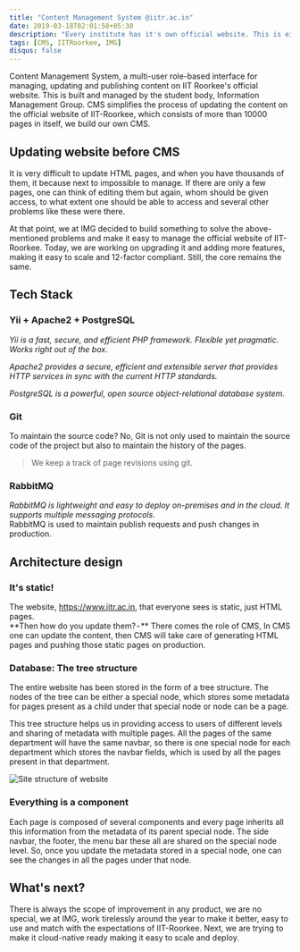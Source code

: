 ```yaml
---
title: "Content Management System @iitr.ac.in"
date: 2019-03-18T02:01:58+05:30
description: "Every institute has it's own official website. This is either maintained by a team of hired professionals or outsourced, but here in IIT Roorkee, a bunch of geeks do that."
tags: [CMS, IITRoorkee, IMG]
disqus: false
---
```


Content Management System, a multi-user role-based interface for managing, updating and publishing content on IIT Roorkee's official website. This is built and managed by the student body, Information Management Group. CMS simplifies the process of updating the content on the official website of IIT-Roorkee, which consists of more than 10000 pages in itself, we build our own CMS.


## Updating website before CMS

It is very difficult to update HTML pages, and when you have thousands of them, it because next to impossible to manage. If there are only a few pages, one can think of editing them but again, whom should be given access, to what extent one should be able to access and several other problems like these were there.

At that point, we at IMG decided to build something to solve the above-mentioned problems and make it easy to manage the official website of IIT-Roorkee. Today, we are working on upgrading it and adding more features, making it easy to scale and 12-factor compliant. Still, the core remains the same.

## Tech Stack

### Yii + Apache2 + PostgreSQL

_Yii is a fast, secure, and efficient PHP framework. Flexible yet pragmatic. Works right out of the box._

_Apache2 provides a secure, efficient and extensible server that provides HTTP services in sync with the current HTTP standards._

_PostgreSQL is a powerful, open source object-relational database system._

### Git
To maintain the source code?
No, Git is not only used to maintain the source code of the project but also to maintain the history of the pages.

> We keep a track of page revisions using git.


### RabbitMQ
_RabbitMQ is lightweight and easy to deploy on-premises and in the cloud. It supports multiple messaging protocols._ \
RabbitMQ is used to maintain publish requests and push changes in production.

## Architecture design

### It's static!

The website, https://www.iitr.ac.in, that everyone sees is static, just HTML pages. \
**Then how do you update them? - ** There comes the role of CMS, In CMS one can update the content, then CMS will take care of generating HTML pages and pushing those static pages on production.
### Database: The tree structure
The entire website has been stored in the form of a tree structure. The nodes of the tree can be either a special node, which stores some metadata for pages present as a child under that special node or node can be a page. 

This tree structure helps us in providing access to users of different levels and sharing of metadata with multiple pages. All the pages of the same department will have the same navbar, so there is one special node for each department which stores the navbar fields, which is used by all the pages present in that department.

![Site structure of website](/cmsdb.jpeg)

### Everything is a component
Each page is composed of several components and every page inherits all this information from the metadata of its parent special node. The side navbar, the footer, the menu bar these all are shared on the special node level. So, once you update the metadata stored in a special node, one can see the changes in all the pages under that node.

## What's next?
There is always the scope of improvement in any product, we are no special, we at IMG, work tirelessly around the year to make it better, easy to use and match with the expectations of IIT-Roorkee. Next, we are trying to make it cloud-native ready making it easy to scale and deploy.
